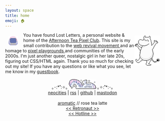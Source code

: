 ```yaml
---
layout: space
title: home
emoji: 🏠
---
```

<img src="/graphics/site_buttons/LostLetters32x32.gif" align="left" style="margin: 11px 17px 0 10px;" >
<img src="/graphics/adoptables/dancing-moomin-lostletters.png" style="margin: 10px 0 0 0;" align="right" width="82px"/>
You have found Lost Letters, a personal website & home of the <a href="/afternoontea/">Afternoon Tea Pixel Club</a>. 
This site is my small contribution to the 
<a target="_blank" href="https://thoughts.melonking.net/guides/introduction-to-the-web-revival-1-what-is-the-web-revival">
    web revival movement
</a> 
and an homage to 
<a target="_blank" href="https://zine.yesterweb.org/issue-00/index.php?page=8">
    pixel playgrounds
</a> 
and communities of the early 2000s. 
I'm just another queer, nostalgic girl in her late 20s, figuring out CSS/HTML again. 
 Thank you so much for checking out my site! 
If you have any questions or like what you see, let me 
know in my <a target="_blank" href="http://users.smartgb.com/g/g.php?a=s&i=g19-00587-ce">guestbook</a>. 
<center>
    <br>
    ｡･:*˚:✧｡ 
    <img src="/graphics/site_buttons/LostLetters88x31.gif">
     ｡✧:˚*:･｡
    <br>
    <a target="_blank" href="https://neocities.org/site/lostletters">neocities</a> | 
    <a target="_blank" href="https://lostletters.neocities.org/feed.xml">rss</a> | 
    <a target="_blank" href="https://github.com/toritried/lostletters">github</a> | 
    <a target="_blank" href="https://social.yesterweb.org/@lostletters" rel="me">mastodon</a>
    <br>
    <br>
    <div class="noext">
        <a target="_blank" href="http://aromatic.wings.nu/">aromatic</a> // rose tea latte
        <br>
        <a href='https://webring.dinhe.net/prev/https://lostletters.neocities.org/'>
            &lt;&lt;
        </a>
        <a target="_blank" href="https://webring.dinhe.net/">
            Retronaut 
        </a>
        <a href='https://webring.dinhe.net/next/https://lostletters.neocities.org/'>
            &gt;&gt;
        </a>
        <br>
        <a href="https://hotlinewebring.club/lostletters/next">
            &lt;&lt;
        </a>
        <a target="_blank" href="https://hotlinewebring.club/">
            Hotline 
        </a>
        <a href="https://hotlinewebring.club/lostletters/previous">
            &gt;&gt;
        </a>
        <br>
        <script src="https://nuthead.neocities.org/ring/ring.js"></script>
    </div>
</center>